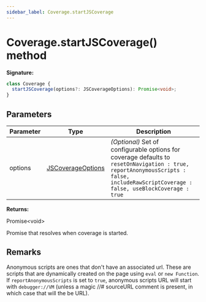 ```yaml
---
sidebar_label: Coverage.startJSCoverage
---
```


# Coverage.startJSCoverage() method

**Signature:**

```typescript
class Coverage {
  startJSCoverage(options?: JSCoverageOptions): Promise<void>;
}
```

## Parameters

| Parameter | Type                                                  | Description                                                                                                                                                                                                          |
| --------- | ----------------------------------------------------- | -------------------------------------------------------------------------------------------------------------------------------------------------------------------------------------------------------------------- |
| options   | [JSCoverageOptions](./puppeteer.jscoverageoptions.md) | <i>(Optional)</i> Set of configurable options for coverage defaults to <code>resetOnNavigation : true, reportAnonymousScripts : false,</code> <code>includeRawScriptCoverage : false, useBlockCoverage : true</code> |

**Returns:**

Promise&lt;void&gt;

Promise that resolves when coverage is started.

## Remarks

Anonymous scripts are ones that don't have an associated url. These are scripts
that are dynamically created on the page using `eval` or `new Function`. If
`reportAnonymousScripts` is set to `true`, anonymous scripts URL will start with
`debugger://VM` (unless a magic //\# sourceURL comment is present, in which case
that will the be URL).
